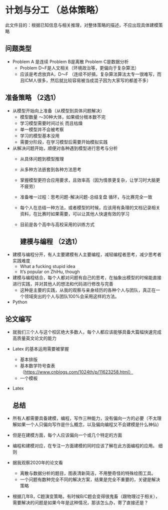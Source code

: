 # 计划与分工 （总体策略）

此文件目的：根据已知信息与相关推理，对整体策略的描述，不应出现具体建模策略

## 问题类型

* Problem A 是连续 Problem B是离散 Problem C是数据分析
    * Problem D~F是人文相关（环境政治等，更偏向于复杂算法）
    * 应该是考虑放弃A，D～F （连续不好搞，复杂算法算法太专一很难写，而且ICM人很多，然后就比较容易被当成混子因为大家写的都差不多） 

## 准备策略 （2选1）

* 从模型开始向上准备（从模型到具体问题解决）
    * 模型数量 ～30种大体，如果细分根本数不完
    * 学习模型需要时间过长 而且枯燥
    * 单一模型并不会被考察
    * 学习的模型基本没用
    * 需要分阶段，在学习模型后需要开始模拟实践
* 从解决问题开始，顺便对各种遇到模型进行思考与分析
    * 从具体问题到模型推理
    * 从多种方法嵌套到各种方法思考
    * 掌握模型更符合应用要求，且效率高（因为情景更复杂，让学习时大脑更不疲劳）
    * 准备唯一过程：思考问题-解决问题-总结复盘 循环，与比赛完全一致
    * 每个人在总结一种方法，或者模型的时候，应该用有条理的文档记录相关资料，在比赛时如果需要，可以让其他人快速有效的学习
    * 目前是各个高中与高校采用的训练方式
    
      ## 建模与编程 （2选1）
* 建模与编程分开，有人主要建模有人主要编程，减轻编程者思考，减少思考者实践难度
    * What a fucking stupid idea
    * It’s popular on ZhiHu, though
* 建模与编程结合，每个人都对问题有自己的思考，在抽象出模型的时候能直接进行实践，并对其他人的想法和代码进行修改与完善
    * 这种是主要的实践，从我的观察与亲身经历的各种个人与团队，真正在一个领域突出的个人与团队100%会采用这样的方法。
* Python 

## 论文编写

* 就我们三个人与这个校区绝大多数人，每个人都应该能够具备大篇幅快速完成高质量英文论文的能力
* Latex 的基本运用需要被掌握
    * 基本排版
    * 基本数学符号查表（https://www.cnblogs.com/1024th/p/11623258.html）
    * 一个模板
* Latex

  ## 总结
* 所有人都需要具备建模，编程，写作三种能力，没有偏向一方的必要（不太理解如果一个人只偏向写作是什么概念，以及偏向编程又不会建模是什么神仙）
* 但是在建模方面，每个人应该偏向一个或几个特定的方面
* 编程和建模对应，在专注一方面建模的同时应该了解在此方面编程的应用。
细则
* 据我观察2020年的论文看
    * 离散与数据分析的题目，图表清新简洁，不用整奇怪的特殊绘图工具。
    * 一个问题有数种完全不同的解决方案，结果是完全不重要的，关键是解决策略
* 根据几年B，C题演变策略，有时候B/C题会变得很鬼畜（跟物理过于相关），需要解决的问题是如果今年是这种情况，那该怎么办，寄了直接还是？
